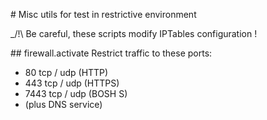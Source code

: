 # Misc utils for test in restrictive environment

_/!\ Be careful, these scripts modify IPTables configuration !

## firewall.activate
Restrict traffic to these ports:
* 80 tcp / udp (HTTP)
* 443 tcp / udp (HTTPS)
* 7443 tcp / udp (BOSH S)
* (plus DNS service)
